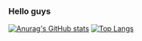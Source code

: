 ### Hello guys

[![Anurag's GitHub stats](https://github-readme-stats.vercel.app/api?username=PedroSilva01&theme=gruvbox&count_private=true&show_icons=true)](https://github.com/PedroSilva01/PedroSilva01)
[![Top Langs](https://github-readme-stats.vercel.app/api/top-langs/?username=PedroSilva01&theme=gruvbox&lang_count=7&layout=compact&)](https://github.com/PedroSilva01/PedroSilva01)
